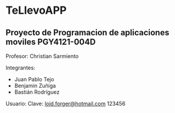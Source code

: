 # TeLlevoAPP
## Proyecto de Programacion de aplicaciones moviles PGY4121-004D

Profesor: Christian Sarmiento

Integrantes:
- Juan Pablo Tejo
- Benjamin Zuñiga
- Bastián Rodríguez


Usuario:                       Clave:
loid.forger@hotmail.com        123456
